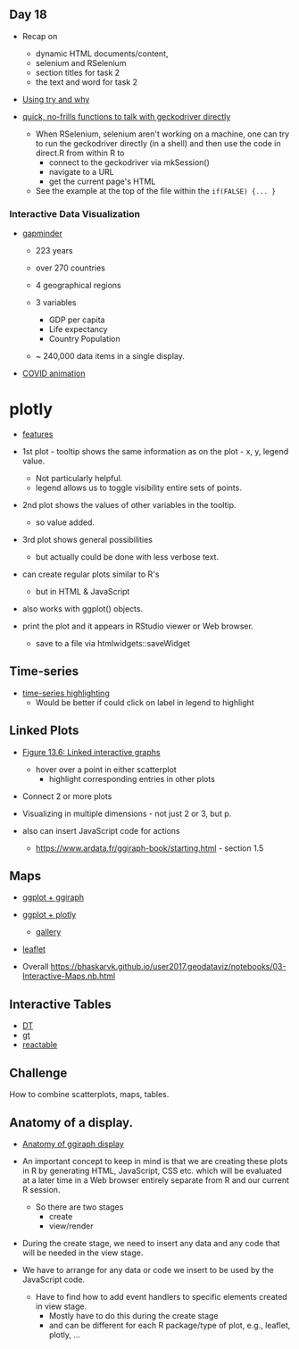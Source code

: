 ## Day 18

+ Recap on 
   + dynamic HTML documents/content, 
   + selenium and RSelenium
   + section titles for task 2
   + the text and word for task 2

+ [Using try and why](try.md)


+ [quick, no-frills functions to talk with geckodriver directly](direct.R)
   + When RSelenium, selenium aren't working on a machine,
     one can try to run the geckodriver directly (in a shell)
	 and then use the code in direct.R from within R to 
	   + connect to the geckodriver via mkSession()
	   + navigate to a URL
	   + get the current page's HTML
   + See the example at the top of the file within the `if(FALSE) {... }`

### Interactive Data Visualization


+ [gapminder](https://www.gapminder.org/tools/#$chart-type=bubbles&url=v2)
  + 223 years
  + over 270 countries
  + 4 geographical regions
  + 3 variables
     + GDP per capita
     + Life expectancy
     + Country Population

  + ~ 240,000 data items in a single display.



+ [COVID animation](https://www.stat.ucdavis.edu/~duncan/VizEg/AnimatedCOVIDMap/animatedMap.html)


# plotly

+ [features](https://rkabacoff.github.io/datavis/Interactive.html#plotly)


+ 1st plot - tooltip shows the same information as on the plot - x, y, legend value.
   + Not particularly helpful.
   + legend allows us to toggle visibility entire sets of points.

+ 2nd plot shows the values of other variables in the tooltip.
   + so value added.

+ 3rd plot shows general possibilities
   + but actually could be done with less verbose text.


+ can create regular plots similar to R's
   + but in HTML & JavaScript

+ also works with ggplot() objects.

+ print the plot and it appears in RStudio viewer or Web browser.
   + save to a file via htmlwidgets::saveWidget


## Time-series

+ [time-series highlighting](https://www.ardata.fr/ggiraph-book/customize.html#sec-hover-opt)
   + Would be better if could click on label in legend to highlight


## Linked Plots

+ [Figure 13.6: Linked interactive graphs](https://rkabacoff.github.io/datavis/Interactive.html#fig:ggiraph3)
  + hover over a point in either scatterplot
     + highlight corresponding entries in other plots

+ Connect 2 or more plots

+ Visualizing in multiple dimensions - not just 2 or 3, but p.

+ also can insert JavaScript code for actions
   + https://www.ardata.fr/ggiraph-book/starting.html - section 1.5



## Maps

+ [ggplot + ggiraph](https://bhaskarvk.github.io/user2017.geodataviz/notebooks/03-Interactive-Maps.nb.html#using-ggiraph)
+ [ggplot + plotly](https://bhaskarvk.github.io/user2017.geodataviz/notebooks/03-Interactive-Maps.nb.html#using-plotly)
   + [gallery](https://plotly.com/r/maps/)
+ [leaflet](https://bhaskarvk.github.io/user2017.geodataviz/notebooks/03-Interactive-Maps.nb.html#using-leaflet)


+ Overall https://bhaskarvk.github.io/user2017.geodataviz/notebooks/03-Interactive-Maps.nb.html



## Interactive Tables

+ [DT](https://rstudio.github.io/DT/)
+ [gt](https://gt.rstudio.com/)
+ [reactable](https://r-graph-gallery.com/package/reactable.html)

## Challenge

How to combine scatterplots, maps, tables.




## Anatomy of a  display.

+ [Anatomy of ggiraph display](anatomy.md)


+ An important concept to keep in mind is that we are creating these
  plots in R by generating HTML, JavaScript, CSS etc. 
  which will be evaluated at a later time in a Web browser entirely separate from R and our current
  R session.
  + So there are two stages
    + create
	+ view/render
  

+ During the create stage, we need to insert any data and any code that will be needed  in the view stage.

+ We have to arrange for any data or code we insert to be used by the JavaScript code.
  + Have to find how to add event handlers to specific elements created in view stage. 
     + Mostly have to do this during the create stage 
	 + and can be different for each R package/type of plot, e.g., leaflet, plotly, ...
